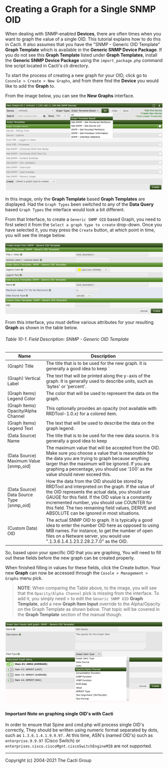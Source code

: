 # Creating a Graph for a Single SNMP OID

When dealing with SNMP-enabled **Devices**, there are often times when you want to
graph the value of a single OID. This tutorial explains how to do this in
Cacti. It also assumes that you have the "SNMP - Generic OID Template" **Graph
Template** which is available in the **Generic SNMP Device Package**.
If you do not see this **Graph Template** listed under **Graph Templates**,
install the **Generic SNMP Device Package** using the `import_package.php`
command line script located in Cacti's cli directory.

To start the process of creating a new graph for your OID, click go to
`Cosnole > Create > New Graphs`, and from there find the **Device**
you would like to add the **Graph** to.

From the image below, you can see the **New Graphs** interface.

![Graphs New](images/graphs-new.png)

In this image, only the **Graph Template** based **Graph Templates** are displayed.
Had the `Graph Types` been switched to any of the **Data Query** based `Graph Types`
the interface would look a bit different.

From that Interface, to create a `Generic SNMP OID` based Graph, you need to first
select it from the `Select a graph type to create` drop-down.  Once you have selected
it, you may press the `Create` button, at which point in time, you will see the
image below.

![Graphs New](images/graphs-new-generic-oid.png)

From this interface, you must define various attributes for your resulting **Graph**
as shown in the table below.

###### Table 10-1. Field Description: SNMP - Generic OID Template

Name | Description
--- | ---
(Graph) Title | The title that is to be used for the new graph. It is generally a good idea to keep `|host_description|` in the title, as to make the graph easier to identify later.
(Graph) Vertical Label | The text that will be printed along the y-axis of the graph. It is generally used to describe units, such as 'bytes' or 'percent'.
(Graph Items) Legend Color | The color that will be used to represent the data on the graph.
(Graph Items) Opacity/Alpha Channel | This optionally provides an opacity (not available with RRDTool-1.0.x) for a colored item.
(Graph Items) Legend Text | The text that will be used to describe the data on the graph legend.
(Data Source) Name | The title that is to be used for the new data source. It is generally a good idea to keep |host_description| in the title, as to make the data source easier to identify later.
(Data Source) Maximum Value [snmp_oid] | The maximum value that will be accepted from the OID. Make sure you choose a value that is reasonable for the data you are trying to graph because anything larger than the maximum will be ignored. If you are graphing a percentage, you should use '100' as the value should never exceed this.
(Data Source) Data Source Type [snmp_oid] | How the data from the OID should be stored by RRDTool and interpreted on the graph. If the value of the OID represents the actual data, you should use GAUGE for this field. If the OID value is a constantly incremented number, you should use COUNTER for this field. The two remaining field values, DERIVE and ABSOLUTE can be ignored in most situations.
(Custom Data) OID | The actual SNMP OID to graph. It is typically a good idea to enter the number OID here as opposed to using MIB names. For instance, to get the number of open files on a Netware server, you would use ".1.3.6.1.4.1.23.2.28.2.7.0" as the OID.

So, based upon your specific OID that you are graphing, You will need
to fill out these fields before the new graph can be created properly.

When finished filling in values for these fields, click the Create button. Your
new **Graph** can now be accessed through the
`Cosole > Management > Graphs` menu pick.

> **NOTE**: When comparing the Table above, to the image, you will see
> that the `Opacity/Alpha Channel` pick is missing from the interface.
> To add it, you simply need > to edit the `Generic SNMP OID`
> **Graph Template**, add a new **Graph Item Input**
> override to the Alpha/Opacity on the Graph Template as shown below.
> That topic will be covered in the **Graph Template** section of
> the manual though.

![Graphs New](images/graphs-new-generic-oid-alpha.png)

#### Important Note on graphing single OID's with Cacti

In order to ensure that Spine and cmd.php will process single OID's correctly,
They should be written using numeric format separated by dots, such as `1.3.6.1.4.1.9.9.97.`
At this time, ASN's (named OID's) such as `enterprise.9.9.97` (Cisco Switch) or
`enterprises.cisco.ciscoMgnt.ciscoSwitchEngineMIB` are not supported.

---
Copyright (c) 2004-2021 The Cacti Group
